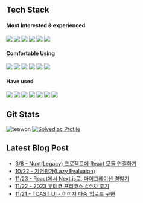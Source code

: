 
## Tech Stack


 #### Most Interested & experienced
 <p align="left">
<img src="https://img.shields.io/badge/react-61DAFB.svg?style=for-the-badge&logo=react&logoColor=white" />
<img src="https://img.shields.io/badge/mobx-FF7102.svg?style=for-the-badge&logo=mobx&logoColor=white" />
<img src="https://img.shields.io/badge/recoil-3578E5.svg?style=for-the-badge&logo=recoil&logoColor=white" />

<img src="https://img.shields.io/badge/reactQuery-FF4154.svg?style=for-the-badge&logo=react-query&logoColor=white" />
<img src="https://img.shields.io/badge/typescript-3178C6.svg?style=for-the-badge&logo=typescript&logoColor=white" />
<img src="https://img.shields.io/badge/javascript-F7DF1E.svg?style=for-the-badge&logo=javascript&logoColor=white" />
</p>
 
 #### Comfortable Using
 <p align="left">
 <img src ="https://img.shields.io/badge/Next-000000.svg?&style=for-the-badge&logo=Next.js&logoColor=white"/>
 <img src="https://img.shields.io/badge/redux-764ABC.svg?style=for-the-badge&logo=redux&logoColor=white" />
 <img src ="https://img.shields.io/badge/Jest-C21325.svg?&style=for-the-badge&logo=Jest&logoColor=white"/>
<img src="https://img.shields.io/badge/Github Action-2088FF.svg?style=for-the-badge&logo=github-actions&logoColor=white" />
 <img src="https://img.shields.io/badge/docker-2496ED.svg?style=for-the-badge&logo=docker&logoColor=white" />
 <img src="https://img.shields.io/badge/sentry-362D59.svg?style=for-the-badge&logo=sentry&logoColor=white" />


</p>

#### Have used 
 <p align="left">
<img src="https://img.shields.io/badge/Spring_Boot-F2F4F9?style=for-the-badge&logo=spring-boot" />
<img src="https://img.shields.io/badge/Django-%2320232a.svg?style=for-the-badge&logo=Django&logoColor=%2361DAFB" />
<img src="https://img.shields.io/badge/Kotlin-0088CC.svg?style=for-the-badge&logo=Kotlin&logoColor=%#7F52FF" />
<img src="https://img.shields.io/badge/nginx-009639.svg?style=for-the-badge&logo=Nginx&logoColor=white" />
<img src="https://img.shields.io/badge/AWS-%23FF9900.svg?style=for-the-badge&logo=amazon-aws&logoColor=white"  />
<img src="https://img.shields.io/badge/Google Cloud-%234285F4.svg?style=for-the-badge&logo=google-cloud&logoColor=white  " />
<img src="https://img.shields.io/badge/Google Analytics-E37400.svg?style=for-the-badge&logo=google-analytics&logoColor=white" />
 </p>

## Git Stats
![teawon](https://github-readme-stats.vercel.app/api?username=teawon&show_icons=true)
[![Solved.ac Profile](http://mazassumnida.wtf/api/v2/generate_badge?boj=hiyou882)](https://solved.ac/hiyou882/)

## Latest Blog Post
 - [3/8 - Nuxt(Legacy) 프로젝트에 React 모듈 연결하기](https://teawon.github.io/react/nuxt-react-pdf-module-integration/)
 - [10/22 - 지연평가(Lazy Evaluaion)](https://teawon.github.io/cs/lazy-evaluation/)
 - [11/23 - React에서 Next.js로, 마이그레이션 경험기](https://teawon.github.io/next/react-to-next/)
 - [11/22 - 2023 우테코 프리코스 4주차 후기](https://teawon.github.io/event/2023-wtc-pre-course-4/)
 - [11/21 - TOAST UI - 이미지 다중 업로드 구현](https://teawon.github.io/next/toast-ui-editor-image-uplaod/)
